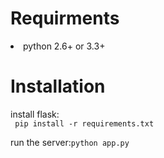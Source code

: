 <h1>Requirments</h1>
 <li>python 2.6+ or 3.3+</li>
 <h1>Installation</h1>
 install flask:
 <code>
 pip install -r requirements.txt
 </code>
 <br>
 run the server:<code>python app.py</code>
 
